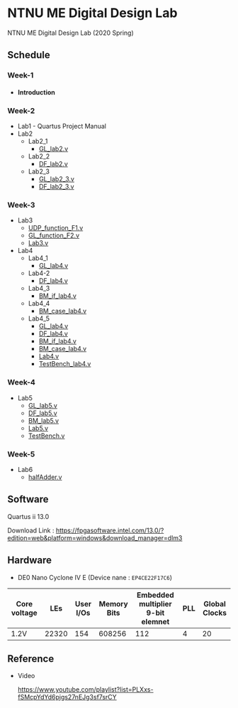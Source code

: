 # NTNU ME Digital Design Lab
NTNU ME Digital Design Lab (2020 Spring)

## Schedule
### Week-1
  * #### Introduction

### Week-2
  * Lab1 - Quartus Project Manual
  * Lab2
    * Lab2_1
      * [GL_lab2.v](Week-2/Lab2_1/GL_lab2.v)
    * Lab2_2
      * [DF_lab2.v](Week-2/Lab2_2/DF_lab2.v)
    * Lab2_3
      * [GL_lab2_3.v](Week-2/Lab2_3/GL_lab2_3.v)
      * [DF_lab2_3.v](Week-2/Lab2_3/DF_lab2_3.v)
### Week-3
  * Lab3
    * [UDP_function_F1.v](Week-3/Lab3/UDP_function_F1.v)
    * [GL_function_F2.v](Week-3/Lab3/GL_function_F2.v)
    * [Lab3.v](Week-3/Lab3/Lab3.v)
  * Lab4
    * Lab4_1
      * [GL_lab4.v](Week-3/Lab4_1/GL_lab4.v)
    * Lab4-2
      * [DF_lab4.v](Week-3/Lab4_2/DF_lab4.v)
    * Lab4_3
      * [BM_if_lab4.v](Week-3/Lab4_3/BM_if_lab4.v)
    * Lab4_4
      * [BM_case_lab4.v](Week-3/Lab4_4/BM_case_lab4.v)
    * Lab4_5
      * [GL_lab4.v](Week-3/Lab4_1/GL_lab4.v)
      * [DF_lab4.v](Week-3/Lab4_2/DF_lab4.v)
      * [BM_if_lab4.v](Week-3/Lab4_3/BM_if_lab4.v)
      * [BM_case_lab4.v](Week-3/Lab4_4/BM_case_lab4.v)
      * [Lab4.v](Week-3/Lab4_5/Lab4.v)
      * [TestBench_lab4.v](Week-3/Lab4_5/TestBench_lab4.v)
### Week-4
  * Lab5
    * [GL_lab5.v](Week-4/GL_lab5.v)
    * [DF_lab5.v](Week-4/DF_lab5.v)
    * [BM_lab5.v](Week-4/BM_lab5.v)
    * [Lab5.v](Week-4/Lab5.v)
    * [TestBench.v](Week-4/TestBench.v)
    
### Week-5
  * Lab6
    * [halfAdder.v](Week-5/halfAdder.v)
## Software
Quartus ii 13.0

Download Link : https://fpgasoftware.intel.com/13.0/?edition=web&platform=windows&download_manager=dlm3

## Hardware
* DE0 Nano Cyclone IV E (Device nane : `EP4CE22F17C6`)

|Core voltage|LEs|User I/Os|Memory Bits|Embedded multiplier 9-bit elemnet|PLL|Global Clocks|
|-|-|-|-|-|-|-|
|1.2V|22320|154|608256|112|4|20|
## Reference
* Video

    https://www.youtube.com/playlist?list=PLXxs-fSMcpYdYd6pjgs27nEJg3sf7srCY  

